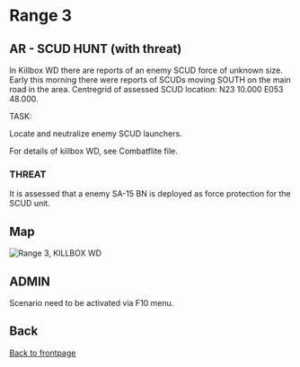# Range 3

## AR - SCUD HUNT (with threat)

In Killbox WD there are reports of an enemy SCUD force of unknown size. Early this morning there were reports of SCUDs
moving SOUTH on the main road in the area. Centregrid of assessed SCUD location: N23 10.000 E053 48.000.


TASK:

Locate and neutralize enemy SCUD launchers. 


For details of killbox WD, see Combatflite file.

### THREAT
It is assessed that a enemy SA-15 BN is deployed as force protection for the SCUD unit.




## Map
![Range 3, KILLBOX WD](/ATRM_Brief/Pictures/R3_SCUD_HUNT.PNG)




## ADMIN
Scenario need to be activated via F10 menu.



## Back
[Back to frontpage](https://132nd-vwing.github.io/ATRM_Brief/)
